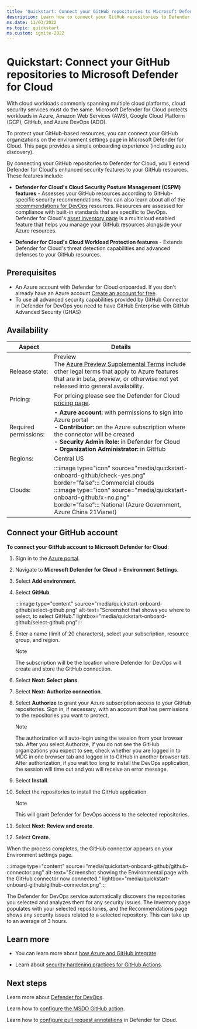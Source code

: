 ```yaml
---
title: 'Quickstart: Connect your GitHub repositories to Microsoft Defender for Cloud'
description: Learn how to connect your GitHub repositories to Defender for Cloud.
ms.date: 11/03/2022
ms.topic: quickstart
ms.custom: ignite-2022
---
```


# Quickstart: Connect your GitHub repositories to Microsoft Defender for Cloud 

With cloud workloads commonly spanning multiple cloud platforms, cloud security services must do the same. Microsoft Defender for Cloud protects workloads in Azure, Amazon Web Services (AWS), Google Cloud Platform (GCP), GitHub, and Azure DevOps (ADO).

To protect your GitHub-based resources, you can connect your GitHub organizations on the environment settings page in Microsoft Defender for Cloud. This page provides a simple onboarding experience (including auto discovery). 

By connecting your GitHub repositories to Defender for Cloud, you'll extend Defender for Cloud's enhanced security features to your GitHub resources. These features include:

- **Defender for Cloud's Cloud Security Posture Management (CSPM) features** - Assesses your GitHub resources according to GitHub-specific security recommendations. You can also learn about all of the [recommendations for DevOps](recommendations-reference.md) resources. Resources are assessed for compliance with built-in standards that are specific to DevOps. Defender for Cloud's [asset inventory page](asset-inventory.md) is a multicloud enabled feature that helps you manage your GitHub resources alongside your Azure resources.

- **Defender for Cloud's Cloud Workload Protection features** - Extends Defender for Cloud's threat detection capabilities and advanced defenses to your GitHub resources.

## Prerequisites

- An Azure account with Defender for Cloud onboarded. If you don't already have an Azure account [Create an account for free](https://azure.microsoft.com/free/?WT.mc_id=A261C142F).
- To use all advanced security capabilities provided by GitHub Connector in Defender for DevOps you need to have GitHub Enterprise with GitHub Advanced Security (GHAS)


## Availability

| Aspect | Details |
|--|--|
| Release state: | Preview <br> The [Azure Preview Supplemental Terms](https://azure.microsoft.com/support/legal/preview-supplemental-terms/) include other legal terms that apply to Azure features that are in beta, preview, or otherwise not yet released into general availability. |
| Pricing: | For pricing please see the Defender for Cloud [pricing page](https://azure.microsoft.com/pricing/details/defender-for-cloud/?v=17.23h#pricing).
| Required permissions: | **- Azure account:** with permissions to sign into Azure portal <br> **- Contributor:** on the Azure subscription where the connector will be created <br> **- Security Admin Role:** in Defender for Cloud <br> **- Organization Administrator:** in GitHub |
| Regions: | Central US |
| Clouds: | :::image type="icon" source="media/quickstart-onboard-github/check-yes.png" border="false"::: Commercial clouds <br> :::image type="icon" source="media/quickstart-onboard-github/x-no.png" border="false"::: National (Azure Government, Azure China 21Vianet) |

## Connect your GitHub account

**To connect your GitHub account to Microsoft Defender for Cloud**:

1. Sign in to the [Azure portal](https://portal.azure.com/).

1. Navigate to **Microsoft Defender for Cloud** > **Environment Settings**.

1. Select **Add environment**.

1. Select **GitHub**.

    :::image type="content" source="media/quickstart-onboard-github/select-github.png" alt-text="Screenshot that shows you where to select, to select GitHub." lightbox="media/quickstart-onboard-github/select-github.png":::

1. Enter a name (limit of 20 characters), select your subscription, resource group, and region.

    > [!NOTE] 
    > The subscription will be the location where Defender for DevOps will create and store the GitHub connection.

1. Select **Next: Select plans**.

1. Select **Next: Authorize connection**.

1. Select **Authorize** to grant your Azure subscription access to your GitHub repositories. Sign in, if necessary, with an account that has permissions to the repositories you want to protect.

    > [!NOTE] 
    > The authorization will auto-login using the session from your browser tab. After you select Authorize, if you do not see the GitHub organizations you expect to see, check whether you are logged in to MDC in one browser tab and logged in to GitHub in another browser tab. 
    > After authorization, if you wait too long to install the DevOps application, the session will time out and you will receive an error message.

1. Select **Install**.

1. Select the repositories to install the GitHub application.

    > [!Note]
    > This will grant Defender for DevOps access to the selected repositories.

9.  Select **Next: Review and create**.

10. Select **Create**.

When the process completes, the GitHub connector appears on your Environment settings page.

:::image type="content" source="media/quickstart-onboard-github/github-connector.png" alt-text="Screenshot showing the Environmental page with the GitHub connector now connected." lightbox="media/quickstart-onboard-github/github-connector.png":::

The Defender for DevOps service automatically discovers the repositories you selected and analyzes them for any security issues. The Inventory page populates with your selected repositories, and the Recommendations page shows any security issues related to a selected repository. This can take up to an average of 3 hours.

## Learn more

- You can learn more about [how Azure and GitHub integrate](/azure/developer/github/).

- Learn about [security hardening practices for GitHub Actions](https://docs.github.com/actions/security-guides/security-hardening-for-github-actions).

## Next steps
Learn more about [Defender for DevOps](defender-for-devops-introduction.md).

Learn how to [configure the MSDO GitHub action](github-action.md).

Learn how to [configure pull request annotations](enable-pull-request-annotations.md) in Defender for Cloud.
